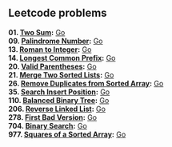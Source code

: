 ## Leetcode problems
**01. [Two Sum](https://leetcode.com/problems/two-sum/):** [Go](twoSum/twoSum.go) \
**09. [Palindrome Number](https://leetcode.com/problems/palindrome-number/):** [Go](palindrome/palindrome.go) \
**13. [Roman to Integer](https://leetcode.com/problems/roman-to-integer/):** [Go](romanToInt/romanToInt.go) \
**14. [Longest Common Prefix](https://leetcode.com/problems/longest-common-prefix/):** [Go](prefix/prefix.go) \
**20. [Valid Parentheses](https://leetcode.com/problems/valid-parentheses/):** [Go](validParentheses/validParentheses.go) \
**21. [Merge Two Sorted Lists](https://leetcode.com/problems/merge-two-sorted-lists/):** [Go](mergeLists/mergeLists.go) \
**26. [Remove Duplicates from Sorted Array](https://leetcode.com/problems/remove-duplicates-from-sorted-array/):** [Go](removeDuplicates/removeDuplicates.go) \
**35. [Search Insert Position](https://leetcode.com/problems/search-insert-position/):** [Go](searchInsert/searchInsert.go) \
**110. [Balanced Binary Tree](https://leetcode.com/problems/balanced-binary-tree/):** [Go](isBalanced/isBalanced.go) \
**206. [Reverse Linked List](https://leetcode.com/problems/reverse-linked-list/):** [Go](reverseList/reverseList.go) \
**278. [First Bad Version](https://leetcode.com/problems/first-bad-version/):** [Go](firstBadVersion/firstBadVersion.go) \
**704. [Binary Search](https://leetcode.com/problems/binary-search/):** [Go](binarySearch/binarySearch.go) \
**977. [Squares of a Sorted Array](https://leetcode.com/problems/squares-of-a-sorted-array/):** [Go](sortedSquares/sortedSquares.go)